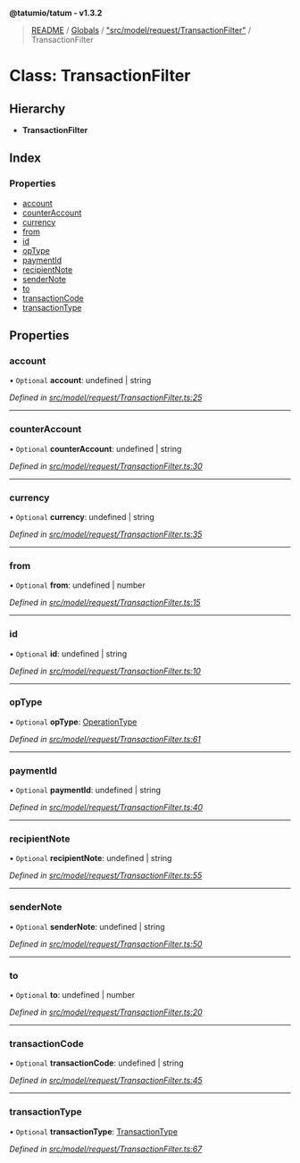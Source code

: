 **@tatumio/tatum - v1.3.2**

> [README](../README.md) / [Globals](../globals.md) / ["src/model/request/TransactionFilter"](../modules/_src_model_request_transactionfilter_.md) / TransactionFilter

# Class: TransactionFilter

## Hierarchy

* **TransactionFilter**

## Index

### Properties

* [account](_src_model_request_transactionfilter_.transactionfilter.md#account)
* [counterAccount](_src_model_request_transactionfilter_.transactionfilter.md#counteraccount)
* [currency](_src_model_request_transactionfilter_.transactionfilter.md#currency)
* [from](_src_model_request_transactionfilter_.transactionfilter.md#from)
* [id](_src_model_request_transactionfilter_.transactionfilter.md#id)
* [opType](_src_model_request_transactionfilter_.transactionfilter.md#optype)
* [paymentId](_src_model_request_transactionfilter_.transactionfilter.md#paymentid)
* [recipientNote](_src_model_request_transactionfilter_.transactionfilter.md#recipientnote)
* [senderNote](_src_model_request_transactionfilter_.transactionfilter.md#sendernote)
* [to](_src_model_request_transactionfilter_.transactionfilter.md#to)
* [transactionCode](_src_model_request_transactionfilter_.transactionfilter.md#transactioncode)
* [transactionType](_src_model_request_transactionfilter_.transactionfilter.md#transactiontype)

## Properties

### account

• `Optional` **account**: undefined \| string

*Defined in [src/model/request/TransactionFilter.ts:25](https://github.com/tatumio/tatum-js/blob/b9ab1e4/src/model/request/TransactionFilter.ts#L25)*

___

### counterAccount

• `Optional` **counterAccount**: undefined \| string

*Defined in [src/model/request/TransactionFilter.ts:30](https://github.com/tatumio/tatum-js/blob/b9ab1e4/src/model/request/TransactionFilter.ts#L30)*

___

### currency

• `Optional` **currency**: undefined \| string

*Defined in [src/model/request/TransactionFilter.ts:35](https://github.com/tatumio/tatum-js/blob/b9ab1e4/src/model/request/TransactionFilter.ts#L35)*

___

### from

• `Optional` **from**: undefined \| number

*Defined in [src/model/request/TransactionFilter.ts:15](https://github.com/tatumio/tatum-js/blob/b9ab1e4/src/model/request/TransactionFilter.ts#L15)*

___

### id

• `Optional` **id**: undefined \| string

*Defined in [src/model/request/TransactionFilter.ts:10](https://github.com/tatumio/tatum-js/blob/b9ab1e4/src/model/request/TransactionFilter.ts#L10)*

___

### opType

• `Optional` **opType**: [OperationType](../enums/_src_model_response_ledger_operationtype_.operationtype.md)

*Defined in [src/model/request/TransactionFilter.ts:61](https://github.com/tatumio/tatum-js/blob/b9ab1e4/src/model/request/TransactionFilter.ts#L61)*

___

### paymentId

• `Optional` **paymentId**: undefined \| string

*Defined in [src/model/request/TransactionFilter.ts:40](https://github.com/tatumio/tatum-js/blob/b9ab1e4/src/model/request/TransactionFilter.ts#L40)*

___

### recipientNote

• `Optional` **recipientNote**: undefined \| string

*Defined in [src/model/request/TransactionFilter.ts:55](https://github.com/tatumio/tatum-js/blob/b9ab1e4/src/model/request/TransactionFilter.ts#L55)*

___

### senderNote

• `Optional` **senderNote**: undefined \| string

*Defined in [src/model/request/TransactionFilter.ts:50](https://github.com/tatumio/tatum-js/blob/b9ab1e4/src/model/request/TransactionFilter.ts#L50)*

___

### to

• `Optional` **to**: undefined \| number

*Defined in [src/model/request/TransactionFilter.ts:20](https://github.com/tatumio/tatum-js/blob/b9ab1e4/src/model/request/TransactionFilter.ts#L20)*

___

### transactionCode

• `Optional` **transactionCode**: undefined \| string

*Defined in [src/model/request/TransactionFilter.ts:45](https://github.com/tatumio/tatum-js/blob/b9ab1e4/src/model/request/TransactionFilter.ts#L45)*

___

### transactionType

• `Optional` **transactionType**: [TransactionType](../enums/_src_model_response_ledger_transactiontype_.transactiontype.md)

*Defined in [src/model/request/TransactionFilter.ts:67](https://github.com/tatumio/tatum-js/blob/b9ab1e4/src/model/request/TransactionFilter.ts#L67)*
